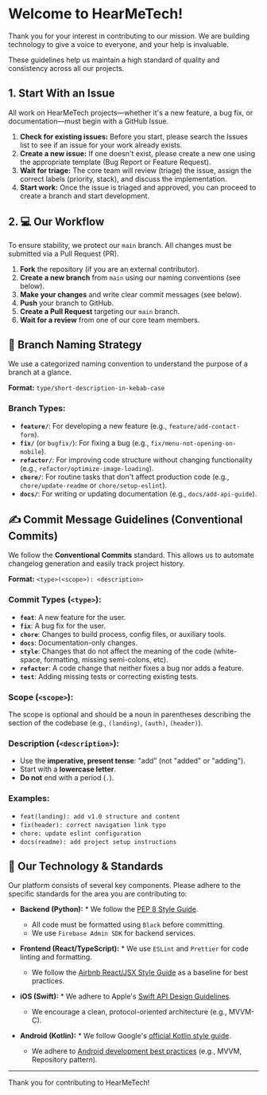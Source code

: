 # Welcome to HearMeTech!

Thank you for your interest in contributing to our mission. We are building technology to give a voice to everyone, and your help is invaluable.

These guidelines help us maintain a high standard of quality and consistency across all our projects.

## 1. Start With an Issue

All work on HearMeTech projects—whether it's a new feature, a bug fix, or documentation—must begin with a GitHub Issue.

1.  **Check for existing issues:** Before you start, please search the Issues list to see if an issue for your work already exists.
2.  **Create a new issue:** If one doesn't exist, please create a new one using the appropriate template (Bug Report or Feature Request).
3.  **Wait for triage:** The core team will review (triage) the issue, assign the correct labels (priority, stack), and discuss the implementation.
4.  **Start work:** Once the issue is triaged and approved, you can proceed to create a branch and start development.

## 2. 💻 Our Workflow

To ensure stability, we protect our `main` branch. All changes must be submitted via a Pull Request (PR).

1.  **Fork** the repository (if you are an external contributor).
2.  **Create a new branch** from `main` using our naming conventions (see below).
3.  **Make your changes** and write clear commit messages (see below).
4.  **Push** your branch to GitHub.
5.  **Create a Pull Request** targeting our `main` branch.
6.  **Wait for a review** from one of our core team members.

## 🌿 Branch Naming Strategy

We use a categorized naming convention to understand the purpose of a branch at a glance.

**Format:** `type/short-description-in-kebab-case`

### Branch Types:

* **`feature/`**: For developing a new feature (e.g., `feature/add-contact-form`).
* **`fix/`** (or `bugfix/`): For fixing a bug (e.g., `fix/menu-not-opening-on-mobile`).
* **`refactor/`**: For improving code structure without changing functionality (e.g., `refactor/optimize-image-loading`).
* **`chore/`**: For routine tasks that don't affect production code (e.g., `chore/update-readme` or `chore/setup-eslint`).
* **`docs/`**: For writing or updating documentation (e.g., `docs/add-api-guide`).

## ✍️ Commit Message Guidelines (Conventional Commits)

We follow the **Conventional Commits** standard. This allows us to automate changelog generation and easily track project history.

**Format:** `<type>(<scope>): <description>`

### Commit Types (`<type>`):

* **`feat`**: A new feature for the user.
* **`fix`**: A bug fix for the user.
* **`chore`**: Changes to build process, config files, or auxiliary tools.
* **`docs`**: Documentation-only changes.
* **`style`**: Changes that do not affect the meaning of the code (white-space, formatting, missing semi-colons, etc).
* **`refactor`**: A code change that neither fixes a bug nor adds a feature.
* **`test`**: Adding missing tests or correcting existing tests.

### Scope (`<scope>`):
The scope is optional and should be a noun in parentheses describing the section of the codebase (e.g., `(landing)`, `(auth)`, `(header)`).

### Description (`<description>`):
* Use the **imperative, present tense**: "add" (not "added" or "adding").
* Start with a **lowercase letter**.
* **Do not** end with a period (`.`).

### Examples:

* `feat(landing): add v1.0 structure and content`
* `fix(header): correct navigation link typo`
* `chore: update eslint configuration`
* `docs(readme): add project setup instructions`

## 🚀 Our Technology & Standards

Our platform consists of several key components. Please adhere to the specific standards for the area you are contributing to:

* **Backend (Python):** * We follow the [PEP 8 Style Guide](https://peps.python.org/pep-0008/).
    * All code must be formatted using `Black` before committing.
    * We use `Firebase Admin SDK` for backend services.

* **Frontend (React/TypeScript):** * We use `ESLint` and `Prettier` for code linting and formatting.
    * We follow the [Airbnb React/JSX Style Guide](https://airbnb.io/javascript/react/) as a baseline for best practices.

* **iOS (Swift):** * We adhere to Apple's [Swift API Design Guidelines](https://www.swift.org/documentation/api-design-guidelines/).
    * We encourage a clean, protocol-oriented architecture (e.g., MVVM-C).

* **Android (Kotlin):** * We follow Google's [official Kotlin style guide](https://developer.android.com/kotlin/style-guide).
    * We adhere to [Android development best practices](https://developer.android.com/develop/quality-guidelines/core-app-quality) (e.g., MVVM, Repository pattern).
    
---

Thank you for contributing to HearMeTech!
